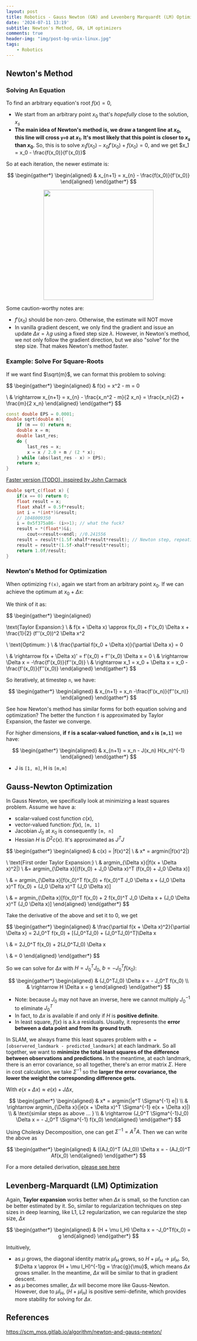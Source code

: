 ```yaml
---
layout: post
title: Robotics - Gauss Newton (GN) and Levenberg Marquardt (LM) Optimizers
date: '2024-07-11 13:19'
subtitle: Newton's Method, GN, LM optimizers
comments: true
header-img: "img/post-bg-unix-linux.jpg"
tags:
    - Robotics
---
```


## Newton's Method

### Solving An Equation

To find an arbitrary equation's root $f(x) = 0$,

- We start from an arbitrary point $x_0$ that's *hopefully* close to the solution, *$x_s$*
- **The main idea of Newton's method is, we draw a tangent line at $x_0$, this line will cross `y=0` at $x_1$. It's most likely that this point is closer to $x_s$ than $x_0$**. So, this is to solve $x_1f(x_0) - x_0f'(x_0) + f(x_0) = 0$, and we get $x_1 = x_0 - \frac{f(x_0)}{f'(x_0)}$

So at each iteration, the newer estimate is:

$$
\begin{gather*}
\begin{aligned}
& x_{n+1} = x_{n} - \frac{f(x_0)}{f'(x_0)}
\end{aligned}
\end{gather*}
$$

<div style="text-align: center;">
    <p align="center">
       <figure>
            <img src="https://github.com/user-attachments/assets/eaa327b9-c0d0-40c7-a8f0-b5ec55f7fca3" height="300" alt=""/>
       </figure>
    </p>
</div>

Some caution-worthy notes are:

- $f'(x_0)$ should be non-zero. Otherwise, the estimate will NOT move
- In vanilla gradient descent, we only find the gradient and issue an update $\Delta x = \lambda g$ using a fixed step size $\lambda$. However, in Newton's method, we not only follow the gradient direction, but we also "solve" for the step size. That makes Newton's method faster.

### Example: Solve For Square-Roots

If we want find $\sqrt{m}$, we can format this problem to solving:

$$
\begin{gather*}
\begin{aligned}
& f(x) = x^2 - m = 0

\\
& \rightarrow x_{n+1} = x_{n} - \frac{x_n^2 - m}{2 x_n} = \frac{x_n}{2} + \frac{m}{2 x_n}
\end{aligned}
\end{gather*}
$$

```cpp
const double EPS = 0.0001; 
double sqrt(double m){
    if (m == 0) return m;
    double x = m;
    double last_res;
    do {
        last_res = x;
        x = x / 2.0 + m / (2 * x);
    } while (abs(last_res - x) > EPS);
    return x;
}
```

[Faster version (TODO), inspired by John Carmack](https://en.wikipedia.org/wiki/Fast_inverse_square_root)

```cpp
double sqrt_c(float x) { 
    if(x == 0) return 0; 
    float result = x; 
    float xhalf = 0.5f*result; 
    int i = *(int*)&result; 
    // 1048009350
    i = 0x5f375a86- (i>>1); // what the fuck? 
    result = *(float*)&i; 
        cout<<result<<endl; //0.241556
    result = result*(1.5f-xhalf*result*result); // Newton step, repeating increases accuracy 
    result = result*(1.5f-xhalf*result*result); 
    return 1.0f/result; 
}
```

### Newton's Method for Optimization

When optimizing `f(x)`, again we start from an arbitrary point $x_0$. If we can achieve the optimum at $x_0 + \Delta x$:

We think of it as:

$$
\begin{gather*}
\begin{aligned}

\text{Taylor Expansion:}
\\
& f(x + \Delta x) \approx f(x_0) + f'(x_0) \Delta x + \frac{1}{2} (f''(x_0))^2 \Delta x^2

\\
\text{Optimum: }
\\
& \frac{\partial f(x_0 + \Delta x)}{\partial \Delta x} = 0

\\
& \rightarrow f(x + \Delta x)' = f'(x_0) + f''(x_0) \Delta x = 0
\\
& \rightarrow  \Delta x = -\frac{f'(x_0)}{f''(x_0)}
\\
& \rightarrow x_1 = x_0 + \Delta x = x_0 -\frac{f'(x_0)}{f''(x_0)}
\end{aligned}
\end{gather*}
$$

So iteratively, at timestep `n`, we have:

$$
\begin{gather*}
\begin{aligned}
& x_{n+1} =  x_n -\frac{f'(x_n)}{f''(x_n)}
\end{aligned}
\end{gather*}
$$

See how Newton's method has similar forms for both equation solving and optimization? The better the function `f` is approximated by Taylor Expansion, the faster we converge.

For higher dimensions, **if `f` is a scalar-valued function, and `x` is `[m,1]`** we have:

$$
\begin{gather*}
\begin{aligned}
& x_{n+1} =  x_n - J(x_n) H(x_n)^{-1}
\end{aligned}
\end{gather*}
$$

- J is `[1, m]`, H is `[m,m]`

## Gauss-Newton Optimization

In Gauss Newton, we specifically look at minimizing a least squares problem. Assume we have a:

- scalar-valued cost function $c(x)$,
- vector-valued function: $f(x)$, `[m, 1]`
- Jacobian $J_0$ at $x_0$ is consequently `[m, n]`
- Hessian $H$ is $D^2c(x)$. It's approximated as $J^T J$

$$
\begin{gather*}
\begin{aligned}
& c(x) = |f(x)^2|
\\
& x* = argmin(|f(x)^2|)

\\
\text{First order Taylor Expansion:}
\\
& argmin_{\Delta x}(|f(x + \Delta x)^2|)
\\
&= argmin_{\Delta x}[(f(x_0) + J_0 \Delta x)^T (f(x_0) + J_0 \Delta x)]

\\
& = argmin_{\Delta x}[f(x_0)^T f(x_0) + f(x_0)^T J_0 \Delta x + (J_0 \Delta x)^T f(x_0) + (J_0 \Delta x)^T (J_0 \Delta x)]

\\
& = argmin_{\Delta x}[f(x_0)^T f(x_0) + 2 f(x_0)^T J_0 \Delta x + (J_0 \Delta x)^T (J_0 \Delta x)]
\end{aligned}
\end{gather*}
$$

Take the derivative of the above and set it to 0, we get

$$
\begin{gather*}
\begin{aligned}
& \frac{\partial f(x + \Delta x)^2}{\partial \Delta x} = 2J_0^T f(x_0) + [(J_0^TJ_0) + (J_0^TJ_0)^T]\Delta x

\\
& = 2J_0^T f(x_0) + 2(J_0^TJ_0) \Delta x

\\
& = 0
\end{aligned}
\end{gather*}
$$

So we can solve for $\Delta x$ with $H = J_0^TJ_0$, $b = - J_0^T f(x_0)$:

$$
\begin{gather*}
\begin{aligned}
& (J_0^TJ_0) \Delta x = - J_0^T f(x_0)
\\
& \rightarrow H \Delta x = g
\end{aligned}
\end{gather*}
$$

- Note: because $J_0$ may not have an inverse, here we cannot multiply $J_0^{-1}$ to eliminate $J_0^T$
- In fact, to $\Delta x$ is available if and only if $H$ is **positive definite**.
- In least square, $f(x)$ is a.k.a residuals. Usually, it represents the **error between a data point and from its ground truth**.

In SLAM, we always frame this least squares problem with `e = [observered_landmark - predicted_landmark]` at each landmark. So all together, we want to **minimize the total least squares of the difference between  observations and predictions.** In the meantime, at each landmark, there is an error covariance, so all together, there's an error matrix $\Sigma$. Here in cost calculation, we take $\Sigma^{-1}$ so the **larger the error covariance, the lower the weight the corresponding difference gets.**

With $e(x + \Delta x) \approx e(x) + J \Delta x$,

$$
\begin{gather*}
\begin{aligned}
& x* = argmin(|e^T \Sigma^{-1} e|)
\\
& \rightarrow argmin_{\Delta x}(|e(x + \Delta x)^T \Sigma^{-1} e(x + \Delta x)|)
\\
& \text{similar steps as above ... }
\\
& \rightarrow (J_0^T \Sigma^{-1}J_0) \Delta x = - J_0^T \Sigma^{-1} f(x_0)
\end{aligned}
\end{gather*}
$$

Using Cholesky Decomposition, one can get $\Sigma^{-1} = A^T A$. Then we can write the above as

$$
\begin{gather*}
\begin{aligned}
& ((AJ_0)^T (AJ_0)) \Delta x  = - (AJ_0)^T Af(x_0)
\end{aligned}
\end{gather*}
$$

For a more detailed derivation, [please see here](./2024-07-11-rgbd-slam-bundle-adjustment.markdown)

## Levenberg-Marquardt (LM) Optimization

Again, **Taylor expansion** works better when $\Delta x$ is small, so the function can be better estimated by it. So, similar to regularization techniques on step sizes in deep learning, like L1, L2 regularization, we can regularize the step size, $\Delta x$

$$
\begin{gather*}
\begin{aligned}
& (H + \mu I_H) \Delta x = -J_0^Tf(x_0) = g
\end{aligned}
\end{gather*}
$$

Intuitively,

- as $\mu$ grows, the diagonal identity matrix $\mu I_H$ grows, so $H + \mu I_H \rightarrow \mu I_H$. So, $\Delta x \approx (H + \mu I_H)^{-1}g = \frac{g}{\mu}$, which means $\Delta x$ grows smaller. In the meantime, $\Delta x$ will be similar to that in gradient descent.
- as $\mu$ becomes smaller, $\Delta x$ will become more like Gauss-Newton. However, due to $\mu I_H$, $(H + \mu I_H)$ is positive semi-definite, which provides more stability for solving for $\Delta x$.

## References

<https://scm_mos.gitlab.io/algorithm/newton-and-gauss-newton/>
